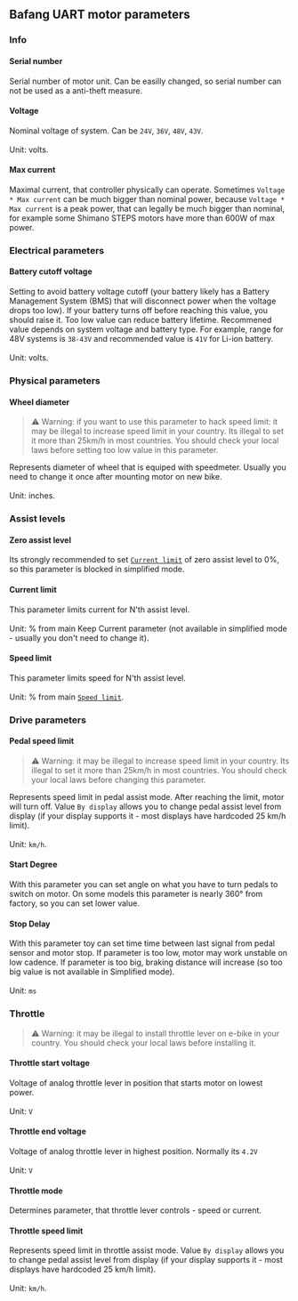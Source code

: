 ## Bafang UART motor parameters

### Info

#### Serial number

Serial number of motor unit. Can be easilly changed, so serial number can not be used as a anti-theft measure.

#### Voltage

Nominal voltage of system. Can be `24V`, `36V`, `48V`, `43V`.\
\
Unit: volts.

#### Max current

Maximal current, that controller physically can operate. Sometimes `Voltage * Max current` can be much bigger than nominal power, because `Voltage * Max current` is a peak power, that can legally be much bigger than nominal, for example some Shimano STEPS motors have more than 600W of max power.

### Electrical parameters

#### Battery cutoff voltage

Setting to avoid battery voltage cutoff (your battery likely has a Battery Management System (BMS) that will disconnect power when the voltage drops too low). If your battery turns off before reaching this value, you should raise it. Too low value can reduce battery lifetime. Recommened value depends on system voltage and battery type. For example, range for 48V systems is `38-43V` and recommended value is `41V` for Li-ion battery.\
\
Unit: volts.

### Physical parameters

#### Wheel diameter

> ⚠️ Warning: if you want to use this parameter to hack speed limit: it may be illegal to increase speed limit in your country. Its illegal to set it more than 25km/h in most countries. You should check your local laws before setting too low value in this parameter.

Represents diameter of wheel that is equiped with speedmeter. Usually you need to change it once after mounting motor on new bike.\
\
Unit: inches.

### Assist levels

#### Zero assist level

Its strongly recommended to set [`Current limit`](#current-limit) of zero assist level to 0%, so this parameter is blocked in simplified mode.

#### Current limit

This parameter limits current for N'th assist level.\
\
Unit: % from main Keep Current parameter (not available in simplified mode - usually you don't need to change it).

#### Speed limit

This parameter limits speed for N'th assist level.\
\
Unit: % from main [`Speed limit`](#pedal-speed-limit).

### Drive parameters

#### Pedal speed limit

> ⚠️ Warning: it may be illegal to increase speed limit in your country. Its illegal to set it more than 25km/h in most countries. You should check your local laws before changing this parameter.

Represents speed limit in pedal assist mode. After reaching the limit, motor will turn off. Value `By display` allows you to change pedal assist level from display (if your display supports it - most displays have hardcoded 25 km/h limit).\
\
Unit: `km/h`.

#### Start Degree

With this parameter you can set angle on what you have to turn pedals to switch on motor. On some models this parameter is nearly 360° from factory, so you can set lower value.

#### Stop Delay

With this parameter toy can set time time between last signal from pedal sensor and motor stop. If parameter is too low, motor may work unstable on low cadence. If parameter is too big, braking distance will increase (so too big value is not available in Simplified mode).\
\
Unit: `ms`

### Throttle

> ⚠️ Warning: it may be illegal to install throttle lever on e-bike in your country. You should check your local laws before installing it.

#### Throttle start voltage

Voltage of analog throttle lever in position that starts motor on lowest power.\
\
Unit: `V`

#### Throttle end voltage

Voltage of analog throttle lever in highest position. Normally its `4.2V`\
\
Unit: `V`

#### Throttle mode

Determines parameter, that throttle lever controls - speed or current.

#### Throttle speed limit

Represents speed limit in throttle assist mode. Value `By display` allows you to change pedal assist level from display (if your display supports it - most displays have hardcoded 25 km/h limit).\
\
Unit: `km/h`.